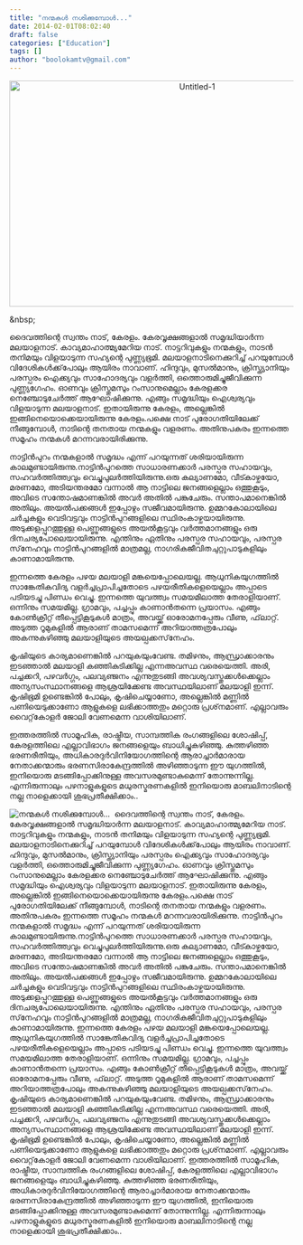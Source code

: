 ```yaml
---
title: "നന്മകള്‍ നശിക്കുമ്പോള്‍..."
date: 2014-02-01T08:02:40
draft: false
categories: ["Education"]
tags: []
author: "boolokamtv@gmail.com"
---
```


<p style="text-align: center;"><img class="size-full wp-image-135860 aligncenter" alt="Untitled-1" src="https://cdn.boolokam.com/articles/2014/02/Untitled-1.jpg" width="650" height="400" /></p>
&amp;nbsp;

ദൈവത്തിന്റെ സ്വന്തം നാട്, കേരളം. കേരവൃക്ഷങ്ങളാല്‍ സമൃദ്ധിയാര്‍ന്ന മലയാളനാട്. കാവ്യമാഹാത്മ്യമേറിയ നാട്. നാട്ടറിവുകളും നന്മകളും, നാടന്‍ തനിമയും വിളയാടുന്ന സഹ്യന്റെ പുണ്ണ്യഭൂമി. മലയാളനാടിനെക്കുറിച്ച് പറയുമ്പോള്‍ വിദേശികള്‍ക്ക്‌പോലും ആയിരം നാവാണ്. ഹിന്ദുവും, മുസല്‍മാനും, ക്രിസ്ത്യാനിയും പരസ്പരം ഐക്ക്യവും സാഹോദര്യവും വളര്‍ത്തി, ഒത്തൊരുമിച്ചുജീവിക്കുന്ന പുണ്ണ്യഗേഹം. ഓണവും ക്രിസ്തുമസും റംസാനുമെല്ലാം കേരളക്കര നെഞ്ചോടുചേര്‍ത്ത് ആഘോഷിക്കുന്നു. എങ്ങും സമൃദ്ധിയും ഐശ്വര്യവും വിളയാടുന്ന മലയാളനാട്. ഇതായിരുന്നു കേരളം, അല്ലെങ്കില്‍ ഇങ്ങിനെയൊക്കെയായിരുന്നു കേരളം.പക്ഷെ നാട് പുരോഗതിയിലേക്ക് നീങ്ങുമ്പോള്‍, നാടിന്റെ തനതായ നന്മകളും വളരണം. അതിനുപകരം ഇന്നത്തെ സമൂഹം നന്മകള്‍ മറന്നവരായിരിക്കുന്നു.

നാട്ടിന്‍പുറം നന്മകളാല്‍ സമൃദ്ധം എന്ന് പറയുന്നത് ശരിയായിരുന്ന കാലമുണ്ടായിരുന്നു.നാട്ടിന്‍പുറത്തെ സാധാരണക്കാര്‍ പരസ്പര സഹായവും, സഹവര്‍ത്തിത്ത്വവും വെച്ചുപുലര്‍ത്തിയിരുന്നു.ഒരു കല്യാണമോ, വീട്കാഴ്ചയോ, മരണമോ, അടിയന്തരമോ വന്നാല്‍ ആ നാട്ടിലെ ജനങ്ങളെല്ലാം ഒത്തുകൂടും, അവിടെ സന്തോഷമാണങ്കില്‍ അവര്‍ അതില്‍ പങ്കുചേരും. സന്താപമാനെങ്കില്‍ അതിലും. അയല്‍പക്കങ്ങള്‍ ഇപ്പോഴും സജീവമായിരുന്നു. ഉമ്മറകോലായിലെ ചര്‍ച്ചകളും വെടിവട്ടവും നാട്ടിന്‍പുറങ്ങളിലെ സ്ഥിരംകാഴ്ചയായിരുന്നു. അടുക്കളപ്പുറത്തുള്ള പെണ്ണുങ്ങളുടെ അയല്‍കൂട്ടവും വര്‍ത്തമാനങ്ങളും ഒരു ദിനചര്യപോലെയായിരുന്നു. എന്തിനും ഏതിനും പരസ്പര സഹായവും, പരസ്പര സ്‌നേഹവും നാട്ടിന്‍പുറങ്ങളില്‍ മാത്രമല്ല, നാഗരികജീവിതചുറ്റുപാടുകളിലും കാണാമായിരുന്നു.

ഇന്നത്തെ കേരളം പഴയ മലയാളി മങ്കയെപ്പോലെയല്ല. ആധുനികയുഗത്തില്‍ സാങ്കേതികവിദ്യ വളര്‍ച്ചപ്രാപിച്ചതോടെ പഴയരീതികളെയെല്ലാം അപ്പാടെ പടിയടച്ചു പിണ്ഡം വെച്ചു. ഇന്നത്തെ യുവത്ത്വം സമയമിലാത്ത തേരാളിയാണ്. ഒന്നിനും സമയമില്ല. ഗ്രാമവും, പച്ചപ്പും കാണാന്‍തന്നെ പ്രയാസം. എങ്ങും കോണ്‍ക്രീറ്റ് തീപ്പെട്ടികൂടുകള്‍ മാത്രം, അവയ്ക്ക് ഓരോമനപ്പേരും വീണു, ഫ്‌ലാറ്റ്. അടുത്ത റൂമുകളില്‍ ആരാണ് താമസമെന്ന് അറിയാത്തത്രപോലും അകന്നുകഴിഞ്ഞു മലയാളിയുടെ അയല്പക്കസ്‌നേഹം.

കൃഷിയുടെ കാര്യമാണെങ്കില്‍ പറയുകയുംവേണ്ട. തമിഴനും, ആന്ധ്രാക്കാരനും ഇടഞ്ഞാല്‍ മലയാളി കഞ്ഞികുടിക്കില്ല എന്നഅവസ്ഥ വരെയെത്തി. അരി, പച്ചക്കറി, പഴവര്‍ഗ്ഗം, പലവ്യഞ്ജനം എന്നുതുടങ്ങി അവശ്യവസ്തുക്കള്‍ക്കെല്ലാം അന്യസംസ്ഥാനങ്ങളെ ആശ്രയിക്കേണ്ട അവസ്ഥയിലാണ് മലയാളി ഇന്ന്. കൃഷിഭൂമി ഉണ്ടെങ്കില്‍ പോലും, കൃഷിചെയ്യാണോ, അല്ലെങ്കില്‍ മണ്ണില്‍ പണിയെടുക്കാണോ ആളുകളെ ലഭിക്കാത്തതും മറ്റൊരു പ്രശ്‌നമാണ്. എല്ലാവരും വൈറ്റ്‌കോളര്‍ ജോലി വേണമെന്ന വാശിയിലാണ്.

ഇത്തരത്തില്‍ സാമൂഹിക, രാഷ്ട്രീയ, സാമ്പത്തിക രംഗങ്ങളിലെ ശോഷിപ്പ്, കേരളത്തിലെ എല്ലാവിഭാഗം ജനങ്ങളെയും ബാധിച്ചുകഴിഞ്ഞു. കുത്തഴിഞ്ഞ ഭരണരീതിയും, അധികാരദുര്‍വിനിയോഗത്തിന്റെ ആരാച്ചാര്‍മാരായ നേതാക്കന്മാരും ഭരണസിരാകേന്ദ്രത്തില്‍ അഴിഞ്ഞാടുന്ന ഈ യുഗത്തില്‍, ഇനിയൊരു മടങ്ങിപ്പോക്കിനുള്ള അവസരമുണ്ടാകുമെന്ന് തോന്നുന്നില്ല. എന്നിരുന്നാലും പഴനാളുകളുടെ മധുരസ്മരണകളില്‍ ഇനിയൊരു മാബലിനാടിന്റെ നല്ല നാളെക്കായി ശുഭപ്രതീക്ഷിക്കാം..


![നന്മകള്‍ നശിക്കുമ്പോള്‍...](https://cdn.boolokam.com/articles/2014/02/Untitled-1.jpg)&nbsp; ദൈവത്തിന്റെ സ്വന്തം നാട്, കേരളം. കേരവൃക്ഷങ്ങളാല്‍ സമൃദ്ധിയാര്‍ന്ന മലയാളനാട്. കാവ്യമാഹാത്മ്യമേറിയ നാട്. നാട്ടറിവുകളും നന്മകളും, നാടന്‍ തനിമയും വിളയാടുന്ന സഹ്യന്റെ പുണ്ണ്യഭൂമി. മലയാളനാടിനെക്കുറിച്ച് പറയുമ്പോള്‍ വിദേശികള്‍ക്ക്‌പോലും ആയിരം നാവാണ്. ഹിന്ദുവും, മുസല്‍മാനും, ക്രിസ്ത്യാനിയും പരസ്പരം ഐക്ക്യവും സാഹോദര്യവും വളര്‍ത്തി, ഒത്തൊരുമിച്ചുജീവിക്കുന്ന പുണ്ണ്യഗേഹം. ഓണവും ക്രിസ്തുമസും റംസാനുമെല്ലാം കേരളക്കര നെഞ്ചോടുചേര്‍ത്ത് ആഘോഷിക്കുന്നു. എങ്ങും സമൃദ്ധിയും ഐശ്വര്യവും വിളയാടുന്ന മലയാളനാട്. ഇതായിരുന്നു കേരളം, അല്ലെങ്കില്‍ ഇങ്ങിനെയൊക്കെയായിരുന്നു കേരളം.പക്ഷെ നാട് പുരോഗതിയിലേക്ക് നീങ്ങുമ്പോള്‍, നാടിന്റെ തനതായ നന്മകളും വളരണം. അതിനുപകരം ഇന്നത്തെ സമൂഹം നന്മകള്‍ മറന്നവരായിരിക്കുന്നു. നാട്ടിന്‍പുറം നന്മകളാല്‍ സമൃദ്ധം എന്ന് പറയുന്നത് ശരിയായിരുന്ന കാലമുണ്ടായിരുന്നു.നാട്ടിന്‍പുറത്തെ സാധാരണക്കാര്‍ പരസ്പര സഹായവും, സഹവര്‍ത്തിത്ത്വവും വെച്ചുപുലര്‍ത്തിയിരുന്നു.ഒരു കല്യാണമോ, വീട്കാഴ്ചയോ, മരണമോ, അടിയന്തരമോ വന്നാല്‍ ആ നാട്ടിലെ ജനങ്ങളെല്ലാം ഒത്തുകൂടും, അവിടെ സന്തോഷമാണങ്കില്‍ അവര്‍ അതില്‍ പങ്കുചേരും. സന്താപമാനെങ്കില്‍ അതിലും. അയല്‍പക്കങ്ങള്‍ ഇപ്പോഴും സജീവമായിരുന്നു. ഉമ്മറകോലായിലെ ചര്‍ച്ചകളും വെടിവട്ടവും നാട്ടിന്‍പുറങ്ങളിലെ സ്ഥിരംകാഴ്ചയായിരുന്നു. അടുക്കളപ്പുറത്തുള്ള പെണ്ണുങ്ങളുടെ അയല്‍കൂട്ടവും വര്‍ത്തമാനങ്ങളും ഒരു ദിനചര്യപോലെയായിരുന്നു. എന്തിനും ഏതിനും പരസ്പര സഹായവും, പരസ്പര സ്‌നേഹവും നാട്ടിന്‍പുറങ്ങളില്‍ മാത്രമല്ല, നാഗരികജീവിതചുറ്റുപാടുകളിലും കാണാമായിരുന്നു. ഇന്നത്തെ കേരളം പഴയ മലയാളി മങ്കയെപ്പോലെയല്ല. ആധുനികയുഗത്തില്‍ സാങ്കേതികവിദ്യ വളര്‍ച്ചപ്രാപിച്ചതോടെ പഴയരീതികളെയെല്ലാം അപ്പാടെ പടിയടച്ചു പിണ്ഡം വെച്ചു. ഇന്നത്തെ യുവത്ത്വം സമയമിലാത്ത തേരാളിയാണ്. ഒന്നിനും സമയമില്ല. ഗ്രാമവും, പച്ചപ്പും കാണാന്‍തന്നെ പ്രയാസം. എങ്ങും കോണ്‍ക്രീറ്റ് തീപ്പെട്ടികൂടുകള്‍ മാത്രം, അവയ്ക്ക് ഓരോമനപ്പേരും വീണു, ഫ്‌ലാറ്റ്. അടുത്ത റൂമുകളില്‍ ആരാണ് താമസമെന്ന് അറിയാത്തത്രപോലും അകന്നുകഴിഞ്ഞു മലയാളിയുടെ അയല്പക്കസ്‌നേഹം. കൃഷിയുടെ കാര്യമാണെങ്കില്‍ പറയുകയുംവേണ്ട. തമിഴനും, ആന്ധ്രാക്കാരനും ഇടഞ്ഞാല്‍ മലയാളി കഞ്ഞികുടിക്കില്ല എന്നഅവസ്ഥ വരെയെത്തി. അരി, പച്ചക്കറി, പഴവര്‍ഗ്ഗം, പലവ്യഞ്ജനം എന്നുതുടങ്ങി അവശ്യവസ്തുക്കള്‍ക്കെല്ലാം അന്യസംസ്ഥാനങ്ങളെ ആശ്രയിക്കേണ്ട അവസ്ഥയിലാണ് മലയാളി ഇന്ന്. കൃഷിഭൂമി ഉണ്ടെങ്കില്‍ പോലും, കൃഷിചെയ്യാണോ, അല്ലെങ്കില്‍ മണ്ണില്‍ പണിയെടുക്കാണോ ആളുകളെ ലഭിക്കാത്തതും മറ്റൊരു പ്രശ്‌നമാണ്. എല്ലാവരും വൈറ്റ്‌കോളര്‍ ജോലി വേണമെന്ന വാശിയിലാണ്. ഇത്തരത്തില്‍ സാമൂഹിക, രാഷ്ട്രീയ, സാമ്പത്തിക രംഗങ്ങളിലെ ശോഷിപ്പ്, കേരളത്തിലെ എല്ലാവിഭാഗം ജനങ്ങളെയും ബാധിച്ചുകഴിഞ്ഞു. കുത്തഴിഞ്ഞ ഭരണരീതിയും, അധികാരദുര്‍വിനിയോഗത്തിന്റെ ആരാച്ചാര്‍മാരായ നേതാക്കന്മാരും ഭരണസിരാകേന്ദ്രത്തില്‍ അഴിഞ്ഞാടുന്ന ഈ യുഗത്തില്‍, ഇനിയൊരു മടങ്ങിപ്പോക്കിനുള്ള അവസരമുണ്ടാകുമെന്ന് തോന്നുന്നില്ല. എന്നിരുന്നാലും പഴനാളുകളുടെ മധുരസ്മരണകളില്‍ ഇനിയൊരു മാബലിനാടിന്റെ നല്ല നാളെക്കായി ശുഭപ്രതീക്ഷിക്കാം..
